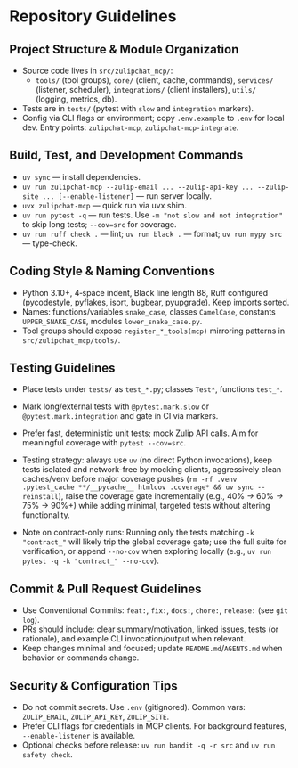 # Repository Guidelines

## Project Structure & Module Organization
- Source code lives in `src/zulipchat_mcp/`:
  - `tools/` (tool groups), `core/` (client, cache, commands), `services/` (listener, scheduler), `integrations/` (client installers), `utils/` (logging, metrics, db).
- Tests are in `tests/` (pytest with `slow` and `integration` markers).
- Config via CLI flags or environment; copy `.env.example` to `.env` for local dev. Entry points: `zulipchat-mcp`, `zulipchat-mcp-integrate`.

## Build, Test, and Development Commands
- `uv sync` — install dependencies.
- `uv run zulipchat-mcp --zulip-email ... --zulip-api-key ... --zulip-site ... [--enable-listener]` — run server locally.
- `uvx zulipchat-mcp` — quick run via uvx shim.
- `uv run pytest -q` — run tests. Use `-m "not slow and not integration"` to skip long tests; `--cov=src` for coverage.
- `uv run ruff check .` — lint; `uv run black .` — format; `uv run mypy src` — type-check.

## Coding Style & Naming Conventions
- Python 3.10+, 4‑space indent, Black line length 88, Ruff configured (pycodestyle, pyflakes, isort, bugbear, pyupgrade). Keep imports sorted.
- Names: functions/variables `snake_case`, classes `CamelCase`, constants `UPPER_SNAKE_CASE`, modules `lower_snake_case.py`.
- Tool groups should expose `register_*_tools(mcp)` mirroring patterns in `src/zulipchat_mcp/tools/`.

## Testing Guidelines
- Place tests under `tests/` as `test_*.py`; classes `Test*`, functions `test_*`.
- Mark long/external tests with `@pytest.mark.slow` or `@pytest.mark.integration` and gate in CI via markers.
- Prefer fast, deterministic unit tests; mock Zulip API calls. Aim for meaningful coverage with `pytest --cov=src`.
- Testing strategy: always use `uv` (no direct Python invocations), keep tests isolated and network-free by mocking clients, aggressively clean caches/venv before major coverage pushes (`rm -rf .venv .pytest_cache **/__pycache__ htmlcov .coverage* && uv sync --reinstall`), raise the coverage gate incrementally (e.g., 40% → 60% → 75% → 90%+) while adding minimal, targeted tests without altering functionality.

- Note on contract-only runs: Running only the tests matching `-k "contract_"` will likely trip the global coverage gate; use the full suite for verification, or append `--no-cov` when exploring locally (e.g., `uv run pytest -q -k "contract_" --no-cov`).

## Commit & Pull Request Guidelines
- Use Conventional Commits: `feat:`, `fix:`, `docs:`, `chore:`, `release:` (see `git log`).
- PRs should include: clear summary/motivation, linked issues, tests (or rationale), and example CLI invocation/output when relevant.
- Keep changes minimal and focused; update `README.md`/`AGENTS.md` when behavior or commands change.

## Security & Configuration Tips
- Do not commit secrets. Use `.env` (gitignored). Common vars: `ZULIP_EMAIL`, `ZULIP_API_KEY`, `ZULIP_SITE`.
- Prefer CLI flags for credentials in MCP clients. For background features, `--enable-listener` is available.
- Optional checks before release: `uv run bandit -q -r src` and `uv run safety check`.
